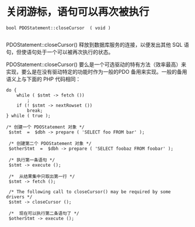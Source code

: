 # 关闭游标，语句可以再次被执行
```
bool PDOStatement::closeCursor  ( void )


```
PDOStatement::closeCursor() 释放到数据库服务的连接，以便发出其他 SQL 语句，但使语句处于一个可以被再次执行的状态。

PDOStatement::closeCursor() 要么是一个可选驱动的特有方法（效率最高）来实现，要么是在没有驱动特定的功能时作为一般的PDO 备用来实现。一般的备用语义上与下面的 PHP 代码相同：
```
do {
    while ( $stmt -> fetch ())
        ;
    if (! $stmt -> nextRowset ())
        break;
} while ( true );

```
```
/* 创建一个 PDOStatement 对象 */
 $stmt  =  $dbh -> prepare ( 'SELECT foo FROM bar' );

 /* 创建第二个 PDOStatement 对象 */
 $otherStmt  =  $dbh -> prepare ( 'SELECT foobaz FROM foobar' );

 /* 执行第一条语句 */
 $stmt -> execute ();

 /*  从结果集中只取出第一行 */
 $stmt -> fetch ();

 /* The following call to closeCursor() may be required by some drivers */
 $stmt -> closeCursor ();

 /*  现在可以执行第二条语句了 */
 $otherStmt -> execute ();

```

